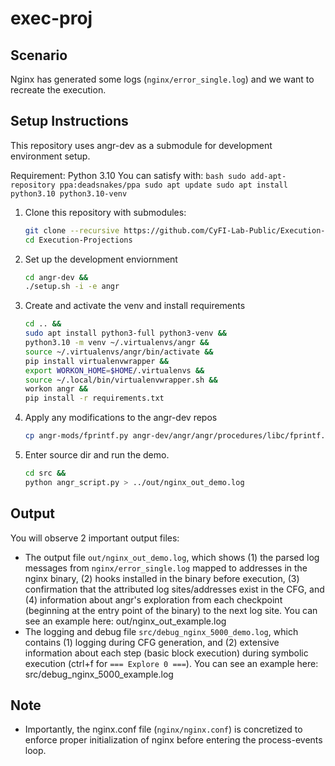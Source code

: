 # exec-proj

## Scenario
Nginx has generated some logs (`nginx/error_single.log`) and we want to recreate the execution.   

## Setup Instructions                                                                      
This repository uses angr-dev as a submodule for development environment setup.

Requirement: Python 3.10
You can satisfy with:
    ```bash
    sudo add-apt-repository ppa:deadsnakes/ppa
    sudo apt update
    sudo apt install python3.10 python3.10-venv
    ```

1. Clone this repository with submodules:
    ```bash
    git clone --recursive https://github.com/CyFI-Lab-Public/Execution-Projections.git &&
    cd Execution-Projections
    ```

2. Set up the development enviornment
    ```bash
    cd angr-dev &&
    ./setup.sh -i -e angr
    ```

3. Create and activate the venv and install requirements
    ```bash
    cd .. &&
    sudo apt install python3-full python3-venv &&
    python3.10 -m venv ~/.virtualenvs/angr &&
    source ~/.virtualenvs/angr/bin/activate &&
    pip install virtualenvwrapper &&
    export WORKON_HOME=$HOME/.virtualenvs &&
    source ~/.local/bin/virtualenvwrapper.sh &&
    workon angr && 
    pip install -r requirements.txt
    ```

4. Apply any modifications to the angr-dev repos
    ```bash
    cp angr-mods/fprintf.py angr-dev/angr/angr/procedures/libc/fprintf.py
    ```

5. Enter source dir and run the demo.
    ```bash
    cd src && 
    python angr_script.py > ../out/nginx_out_demo.log
    ```

## Output
You will observe 2 important output files:
- The output file `out/nginx_out_demo.log`, which shows (1) the parsed log messages from `nginx/error_single.log` mapped to addresses in the nginx binary, (2) hooks installed in the binary before execution, (3) confirmation that the attributed log sites/addresses exist in the CFG, and (4) information about angr's exploration from each checkpoint (beginning at the entry point of the binary) to the next log site. You can see an example here: out/nginx_out_example.log
- The logging and debug file `src/debug_nginx_5000_demo.log`, which contains (1) logging during CFG generation, and (2) extensive information about each step (basic block execution) during symbolic execution (ctrl+f for `=== Explore 0 ===`). You can see an example here: src/debug_nginx_5000_example.log

## Note
- Importantly, the nginx.conf file (`nginx/nginx.conf`) is concretized to enforce proper initialization of nginx before entering the process-events loop.
